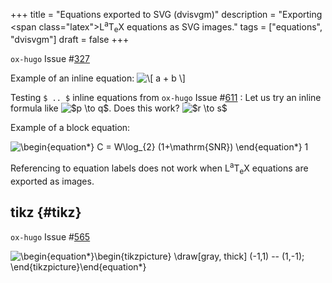 +++
title = "Equations exported to SVG (dvisvgm)"
description = "Exporting <span class=\"latex\">L<sup>a</sup>T<sub>e</sub>X</span> equations as SVG images."
tags = ["equations", "dvisvgm"]
draft = false
+++

`ox-hugo` Issue #[327](https://github.com/kaushalmodi/ox-hugo/issues/327)

Example of an inline equation: <img src="/ltximg/all-posts_ceee782e7b4ae762ba5504ce2f6f7515c733c34c.svg" alt="\[ a + b \]" class="org-svg" />

Testing `$ .. $` inline equations from `ox-hugo` Issue #[611](https://github.com/kaushalmodi/ox-hugo/issues/611) : Let us
try an inline formula like <img src="/ltximg/all-posts_a2f8ff5884c400b703d2bd3bb56e2f12734ab4b7.svg" alt="$p \to q$" class="org-svg" />. Does this work? <img src="/ltximg/all-posts_fcfea8394a309a9047e94f624a025817e817f0cd.svg" alt="$r \to s$" class="org-svg" />

Example of a block equation:


<div class="equation-container">
<span class="equation">
<img src="/ltximg/all-posts_bfe9e5d17c9e7a6e0fb64dba06c0d3466b8d9542.svg" alt="\begin{equation*}
C = W\log_{2} (1+\mathrm{SNR})
\end{equation*}
" class="org-svg" />
</span>
<span class="equation-label">
1
</span>
</div>

<div class="note">

Referencing to equation labels does not work when <span class="latex">L<sup>a</sup>T<sub>e</sub>X</span>
equations are exported as images.

</div>


## tikz {#tikz}

`ox-hugo` Issue #[565](https://github.com/kaushalmodi/ox-hugo/issues/565)


<div class="equation-container">
<span class="equation">
<img src="/ltximg/all-posts_883cc123fe80ef810c1787b4c684be98b48dae22.svg" alt="\begin{equation*}\begin{tikzpicture}
  \draw[gray, thick] (-1,1) -- (1,-1);
\end{tikzpicture}\end{equation*}" class="org-svg" />
</span>
</div>
